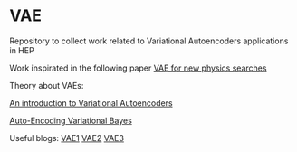 # VAE
Repository to collect work related to Variational Autoencoders applications in HEP 

Work inspirated in the following paper 
[VAE for new physics searches](https://arxiv.org/abs/1811.10276)


Theory about VAEs:

[An introduction to Variational Autoencoders](https://arxiv.org/pdf/1906.02691)

[Auto-Encoding Variational Bayes](https://arxiv.org/pdf/1312.6114)


Useful blogs:
[VAE1]([url](https://mbernste.github.io/posts/vae/))
[VAE2](https://www.jeremyjordan.me/variational-autoencoders/)
[VAE3](https://jaan.io/what-is-variational-autoencoder-vae-tutorial/)



